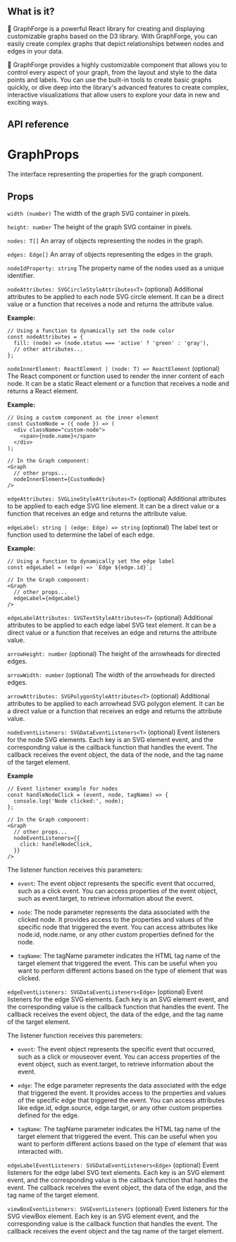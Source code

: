 ## What is it?

💪 GraphForge is a  powerful React library for creating and displaying customizable graphs based on the D3 library. With GraphForge, you can easily create complex graphs that depict relationships between nodes and edges in your data.

🔧 GraphForge provides a highly customizable component that allows you to control every aspect of your graph, from the layout and style to the data points and labels. You can use the built-in tools to create basic graphs quickly, or dive deep into the library's advanced features to create complex, interactive visualizations that allow users to explore your data in new and exciting ways.

## API reference

# GraphProps

The interface representing the properties for the graph component.

## Props

`width (number)`
The width of the graph SVG container in pixels.

`height: number`
The height of the graph SVG container in pixels.

`nodes: T[]`
An array of objects representing the nodes in the graph.

`edges: Edge[]` 
An array of objects representing the edges in the graph.

`nodeIdProperty: string`
The property name of the nodes used as a unique identifier.

`nodeAttributes: SVGCircleStyleAttributes<T>` (optional)
Additional attributes to be applied to each node SVG circle element. It can be a direct value or a function that receives a node and returns the attribute value.

**Example:**

```tsx
// Using a function to dynamically set the node color
const nodeAttributes = {
  fill: (node) => (node.status === 'active' ? 'green' : 'gray'),
  // other attributes...
};
```

`nodeInnerElement: ReactElement | (node: T) => ReactElement` (optional)
The React component or function used to render the inner content of each node. It can be a static React element or a function that receives a node and returns a React element.

**Example:**

```tsx
// Using a custom component as the inner element
const CustomNode = ({ node }) => (
  <div className="custom-node">
    <span>{node.name}</span>
  </div>
);

// In the Graph component:
<Graph
  // other props...
  nodeInnerElement={CustomNode}
/>
```

`edgeAttributes: SVGLineStyleAttributes<T>` (optional)
Additional attributes to be applied to each edge SVG line element. It can be a direct value or a function that receives an edge and returns the attribute value.

`edgeLabel: string | (edge: Edge) => string` (optional)
The label text or function used to determine the label of each edge.

**Example:**
```tsx
// Using a function to dynamically set the edge label
const edgeLabel = (edge) => `Edge ${edge.id}`;

// In the Graph component:
<Graph
  // other props...
  edgeLabel={edgeLabel}
/>
```

`edgeLabelAttributes: SVGTextStyleAttributes<T>` (optional)
Additional attributes to be applied to each edge label SVG text element. It can be a direct value or a function that receives an edge and returns the attribute value.

`arrowHeight: number` (optional) 
The height of the arrowheads for directed edges.

`arrowWidth: number` (optional)
The width of the arrowheads for directed edges.

`arrowAttributes: SVGPolygonStyleAttributes<T>` (optional)
Additional attributes to be applied to each arrowhead SVG polygon element. It can be a direct value or a function that receives an edge and returns the attribute value.

`nodeEventListeners: SVGDataEventListeners<T>` (optional)
Event listeners for the node SVG elements. Each key is an SVG element event, and the corresponding value is the callback function that handles the event. The callback receives the event object, the data of the node, and the tag name of the target element.

**Example**
```tsx
// Event listener example for nodes
const handleNodeClick = (event, node, tagName) => {
  console.log('Node clicked:', node);
};

// In the Graph component:
<Graph
  // other props...
  nodeEventListeners={{
    click: handleNodeClick,
  }}
/>
```

The listener function receives this parameters:

- `event`: The event object represents the specific event that occurred, such as a click event. You can access properties of the event object, such as event.target, to retrieve information about the event.

- `node`: The node parameter represents the data associated with the clicked node. It provides access to the properties and values of the specific node that triggered the event. You can access attributes like node.id, node.name, or any other custom properties defined for the node.

- `tagName`: The tagName parameter indicates the HTML tag name of the target element that triggered the event. This can be useful when you want to perform different actions based on the type of element that was clicked.

`edgeEventListeners: SVGDataEventListeners<Edge>` (optional)
Event listeners for the edge SVG elements. Each key is an SVG element event, and the corresponding value is the callback function that handles the event. The callback receives the event object, the data of the edge, and the tag name of the target element.

The listener function receives this paremeters:

- `event`: The event object represents the specific event that occurred, such as a click or mouseover event. You can access properties of the event object, such as event.target, to retrieve information about the event.

- `edge`: The edge parameter represents the data associated with the edge that triggered the event. It provides access to the properties and values of the specific edge that triggered the event. You can access attributes like edge.id, edge.source, edge.target, or any other custom properties defined for the edge.

- `tagName`: The tagName parameter indicates the HTML tag name of the target element that triggered the event. This can be useful when you want to perform different actions based on the type of element that was interacted with.

`edgeLabelEventListeners: SVGDataEventListeners<Edge>` (optional)
Event listeners for the edge label SVG text elements. Each key is an SVG element event, and the corresponding value is the callback function that handles the event. The callback receives the event object, the data of the edge, and the tag name of the target element.

`viewBoxEventListeners: SVGEventListeners` (optional)
Event listeners for the SVG viewBox element. Each key is an SVG element event, and the corresponding value is the callback function that handles the event. The callback receives the event object and the tag name of the target element.
